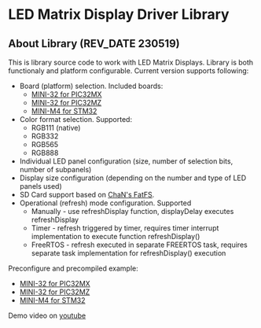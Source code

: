 # LED Matrix Display Driver Library

## About Library (REV_DATE 230519)

This is library source code to work with LED Matrix Displays. Library is both functionaly and platform configurable. Current version supports following:

- Board (platform) selection. Included boards:
   - [MINI-32 for PIC32MX](https://www.mikroe.com/mini-pic32mx) 
   - [MINI-32 for PIC32MZ](https://www.mikroe.com/mini-32-for-pic32mz)
   - [MINI-M4 for STM32](https://www.mikroe.com/mini-stm32f4)
- Color format selection. Supported:   
   - RGB111 (native)
   - RGB332
   - RGB565
   - RGB888
- Individual LED panel configuration (size, number of selection bits, number of subpanels)
- Display size configuration (depending on the number and type of LED panels used)
- SD Card support based on [ChaN's FatFS](http://elm-chan.org/fsw/ff/00index_e.html). 
- Operational (refresh) mode configuration. Supported
   - Manually - use refreshDisplay function, displayDelay executes refreshDisplay
   - Timer - refresh triggered by timer, requires timer interrupt implementation to execute function refreshDisplay() 
   - FreeRTOS - refresh executed in separate FREERTOS task, requires separate task implementation for refreshDisplay() execution

Preconfigure and precompiled example:
   - [MINI-32 for PIC32MX](https://) 
   - [MINI-32 for PIC32MZ](https://)
   - [MINI-M4 for STM32](https://)

Demo video on [youtube](https://)